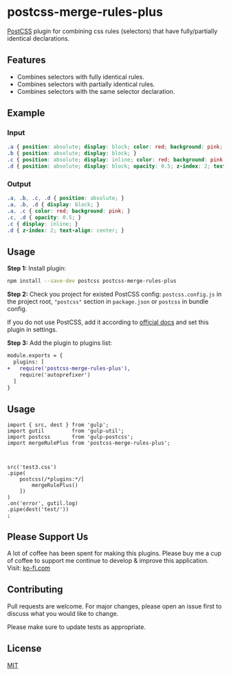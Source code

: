 # postcss-merge-rules-plus

[PostCSS] plugin for combining css rules (selectors) that have fully/partially identical declarations.

[PostCSS]: https://github.com/postcss/postcss

## Features
* Combines selectors with fully identical rules.
* Combines selectors with partially identical rules.
* Combines selectors with the same selector declaration.

## Example

### Input
```css
.a { position: absolute; display: block; color: red; background: pink; }
.b { position: absolute; display: block; }
.c { position: absolute; display: inline; color: red; background: pink; opacity: 0.5; }
.d { position: absolute; display: block; opacity: 0.5; z-index: 2; text-align: center; }
```

### Output
```css
.a, .b, .c, .d { position: absolute; }
.a, .b, .d { display: block; }
.a, .c { color: red; background: pink; }
.c, .d { opacity: 0.5; }
.c { display: inline; }
.d { z-index: 2; text-align: center; }
```

## Usage

**Step 1:** Install plugin:

```sh
npm install --save-dev postcss postcss-merge-rules-plus
```

**Step 2:** Check you project for existed PostCSS config: `postcss.config.js`
in the project root, `"postcss"` section in `package.json`
or `postcss` in bundle config.

If you do not use PostCSS, add it according to [official docs]
and set this plugin in settings.

**Step 3:** Add the plugin to plugins list:

```diff
module.exports = {
  plugins: [
+   require('postcss-merge-rules-plus'),
    require('autoprefixer')
  ]
}
```

[official docs]: https://github.com/postcss/postcss#usage

## Usage

```es6
import { src, dest } from 'gulp';
import gutil         from 'gulp-util';
import postcss       from 'gulp-postcss';
import mergeRulePlus from 'postcss-merge-rules-plus';



src('test3.css')
.pipe(
    postcss(/*plugins:*/[
        mergeRulePlus()
    ])
)
.on('error', gutil.log)
.pipe(dest('test/'))
;
```

## Please Support Us
A lot of coffee has been spent for making this plugins.
Please buy me a cup of coffee to support me continue to develop & improve this application.
Visit: [ko-fi.com](https://ko-fi.com/heymarco)

## Contributing
Pull requests are welcome. For major changes, please open an issue first to discuss what you would like to change.

Please make sure to update tests as appropriate.

## License
[MIT](https://choosealicense.com/licenses/mit/)
